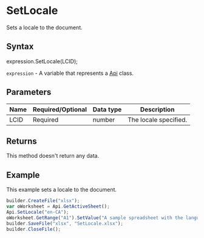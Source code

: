 # SetLocale

Sets a locale to the document.

## Syntax

expression.SetLocale(LCID);

`expression` - A variable that represents a [Api](../Api.md) class.

## Parameters

| **Name** | **Required/Optional** | **Data type** | **Description** |
| ------------- | ------------- | ------------- | ------------- |
| LCID | Required | number | The locale specified. |

## Returns

This method doesn't return any data.

## Example

This example sets a locale to the document.

```javascript
builder.CreateFile("xlsx");
var oWorksheet = Api.GetActiveSheet();
Api.SetLocale("en-CA");
oWorksheet.GetRange("A1").SetValue("A sample spreadsheet with the language set to English (Canada).");
builder.SaveFile("xlsx", "SetLocale.xlsx");
builder.CloseFile();
```